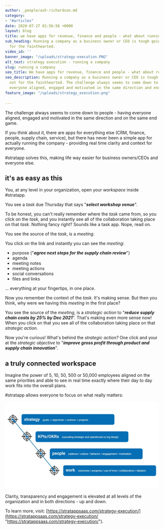 ```yaml
---
author: _people/ash-richardson.md
category:
- "#articles"
date: 2020-07-27 01:56:58 +0000
layout: blog
title: we have apps for revenue, finance and people - what about running the company?
sub_heading: Running a company as a business owner or CEO is tough going, it's not
  for the fainthearted.
video_id: ''
banner_image: "/uploads/strategy-execution.PNG"
alt_text: strategy execution - running a company
slug: running a company
seo_title: We have apps for revenue, finance and people - what about running the company?
seo_description: Running a company as a business owner or CEO is tough going, it's
  not for the fainthearted. The challenge always seems to come down to people - keeping
  everyone aligned, engaged and motivated in the same direction and end game.
feature_image: "/uploads/strategy_execution.png"

---
```

The challenge always seems to come down to people - having everyone aligned, engaged and motivated in the same direction and on the same end game.

If you think about it, there are apps for everything else (CRM, finance, people, supply chain, service), but there has never been a simple app for actually running the company - providing real time clarity and context for everyone.

\#stratapp solves this, making life way easier for business owners/CEOs and everyone else.

## it's as easy as this

You, at any level in your organization, open your _workspace_ inside #stratapp.

You see a _task_ due Thursday that says "**_select workshop venue_**".

To be honest, you can't really remember where the _task_ came from, so you click on the _task_, and you instantly see all of the collaboration taking place on that _task_.  Nothing fancy right?  Sounds like a task app.  Nope, read on.

You see the source of the _task_, is a _meeting_.

You click on the link and instantly you can see the _meeting_:

* purpose ("**_agree next steps for the supply chain review_**")
* agenda
* meeting notes
* meeting actions
* social conversations
* files and links

... everything at your fingertips, in one place.

Now you remember the context of the _task_.  It's making sense.  But then you think, why were we having this _meeting_ in the first place?

You see the source of the _meeting_, is a _strategic action_ to "**_reduce supply chain costs by 25% by Dec 2021_**".  That's making even more sense now!  When you click on that you see all of the collaboration taking place on that _strategic action_.

Now you're curious!  What's behind the _strategic action?_  One click and your at the _strategic objective_ to "**_improve gross profit through product and supply chain innovation_**".

## a truly connected workspace

Imagine the power of 5, 10, 50, 500 or 50,000 employees aligned on the same priorities and able to see in real time exactly where their day to day work fits into the overall plans.

\#stratapp allows everyone to focus on what really matters:

![](/uploads/connect.JPG)

Clarity, transparency and engagement is elevated at all levels of the organization and in both directions - up and down.

To learn more, visit: [https://stratappsaas.com/strategy-execution/](https://stratappsaas.com/strategy-execution/ "https://stratappsaas.com/strategy-execution/").

 